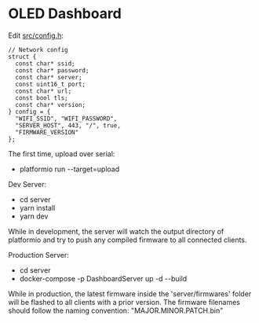 OLED Dashboard
==============

Edit [src/config.h](src/config.h):
```
// Network config
struct {
  const char* ssid;
  const char* password;
  const char* server;
  const uint16_t port;
  const char* url;
  const bool tls;
  const char* version;
} config = {
  "WIFI_SSID", "WIFI_PASSWORD",
  "SERVER_HOST", 443, "/", true,
  "FIRMWARE_VERSION"
};
```

The first time, upload over serial:
- platformio run --target=upload

Dev Server:
- cd server
- yarn install
- yarn dev

While in development, the server will watch the output directory of platformio and try to push any compiled firmware to all connected clients.

Production Server:
- cd server
- docker-compose -p DashboardServer up -d --build

While in production, the latest firmware inside the 'server/firmwares' folder will be flashed to all clients with a prior version. The firmware filenames should follow the naming convention: "MAJOR.MINOR.PATCH.bin"

